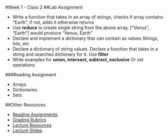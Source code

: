 #Week 1 - Class 2
##Lab Assignment
* Write a function that takes in an array of strings, checks if array contains “Earth”, if not, adds it otherwise returns
* Use **reduce** to create single string from the above array. [“Venus”, “Earth”] would produce “Venus, Earth”
* Declare and implement a dictionary that can contain as values Strings, Ints, etc
* Declare a dictionary of string values. Declare a function that takes in a string and searches dictionary for it. Use **filter**
* Write examples for **union, intersect, subtract, exclusive** Or set operations

###Reading Assignment
* Arrays
* Dictionaries
* Sets

##Other Resources
* [Reading Assignments](../../Resources/ra-grading-standard/)
* [Grading Rubrics](../../Resources/)
* [Lecture Resources](lecture/)
* [Lecture Slides](https://www.icloud.com/keynote/000Z1xBLsuWfx6abRfAa5PNVg#Week1_Day2)
